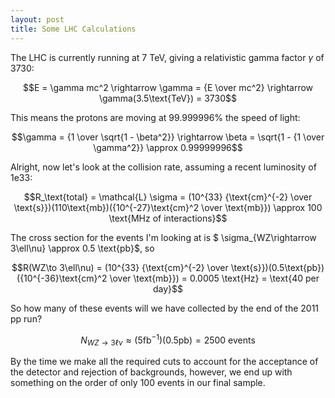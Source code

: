 ```yaml
---
layout: post
title: Some LHC Calculations
---
```


The LHC is currently running at 7 TeV, giving a relativistic gamma factor $\gamma$ of 3730:

$$E = \gamma mc^2 \rightarrow \gamma = {E \over mc^2} \rightarrow \gamma(3.5\text{TeV}) = 3730$$

This means the protons are moving at 99.999996% the speed of light:

$$\gamma = {1 \over \sqrt{1 - \beta^2}} \rightarrow \beta = \sqrt{1 - {1 \over \gamma^2}} \approx 0.99999996$$

Alright, now let's look at the collision rate, assuming a recent luminosity of 1e33:

$$R_\text{total} = \mathcal{L} \sigma = (10^{33} {\text{cm}^{-2} \over \text{s}})(110\text{mb})({10^{-27}\text{cm}^2 \over \text{mb}}) \approx 100 \text{MHz of interactions}$$

The cross section for the events I'm looking at is $ \sigma_{WZ\rightarrow 3\ell\nu} \approx 0.5 \text{pb}$, so

$$R(WZ\to 3\ell\nu) = (10^{33} {\text{cm}^{-2} \over \text{s}})(0.5\text{pb})({10^{-36}\text{cm}^2 \over \text{mb}}) = 0.0005 \text{Hz} = \text{40 per day}$$

So how many of these events will we have collected by the end of the 2011 pp run?

$$N_{WZ\rightarrow 3\ell\nu} \approx (5 {\text{fb}^{-1}}) (0.5 \text{pb}) = \text{2500 events}$$

By the time we make all the required cuts to account for the acceptance of the detector and rejection of backgrounds, however, we end up with something on the order of only 100 events in our final sample.
